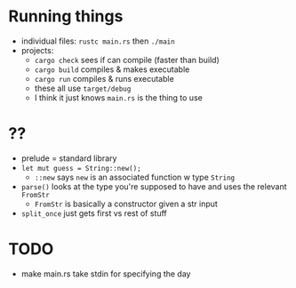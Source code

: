# Running things

- individual files: `rustc main.rs` then `./main`
- projects:
  - `cargo check` sees if can compile (faster than build)
  - `cargo build` compiles & makes executable
  - `cargo run` compiles & runs executable
  - these all use `target/debug`
  - I think it just knows `main.rs` is the thing to use

# ??

- prelude = standard library
- `let mut guess = String::new();`
  - `::new` says `new` is an associated function w type `String`
- `parse()` looks at the type you're supposed to have and uses the relevant `FromStr`
  - `FromStr` is basically a constructor given a str input
- `split_once` just gets first vs rest of stuff

# TODO

- make main.rs take stdin for specifying the day
